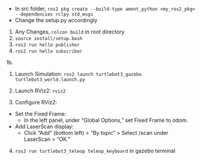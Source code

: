 - In src folder, `ros2 pkg create --build-type ament_python <my_ros2_pkg> --dependencies rclpy std_msgs`
- Change the setup.py accordingly

1. Any Changes, `colcon build` in root directory
2. `source install/setup.bash`
3. `ros2 run hello publisher`
4. `ros2 run hello subscriber`


1b.

1. Launch Simulation:
   `ros2 launch turtlebot3_gazebo turtlebot3_world.launch.py`

2. Launch RViz2:
   `rviz2`

3. Configure RViz2:
- Set the Fixed Frame:
    - In the left panel, under “Global Options,” set Fixed Frame to odom.
- Add LaserScan display:
    - Click “Add” (bottom left) > “By topic” > Select /scan under LaserScan > “OK.”

4. `ros2 run turtlebot3_teleop teleop_keyboard` in gazebo terminal